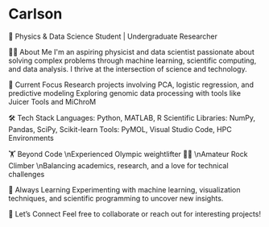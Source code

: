 # Carlson
🚀 Physics & Data Science Student | Undergraduate Researcher 

👩‍💻 About Me
I'm an aspiring physicist and data scientist passionate about solving complex problems through machine learning, scientific computing, and data analysis. I thrive at the intersection of science and technology.
  
🔬 Current Focus
  Research projects involving PCA, logistic regression, and predictive modeling
  Exploring genomic data processing with tools like Juicer Tools and MiChroM
  
🛠 Tech Stack
  Languages: Python, MATLAB, R
  Scientific Libraries: NumPy, Pandas, SciPy, Scikit-learn
  Tools: PyMOL, Visual Studio Code, HPC Environments

  🏋️ Beyond Code
  \nExperienced Olympic weightlifter 🏋️‍♀️
  \nAmateur Rock Climber 
  \nBalancing academics, research, and a love for technical challenges

🌱 Always Learning
  Experimenting with machine learning, visualization techniques, and scientific programming to uncover new insights.

🔗 Let’s Connect
Feel free to collaborate or reach out for interesting projects!

